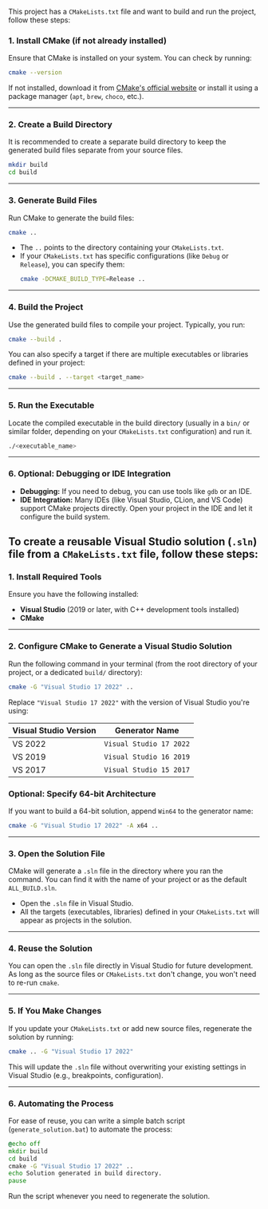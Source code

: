 This project has a `CMakeLists.txt` file and want to build and run the project, follow these steps:

### 1. **Install CMake (if not already installed)**
Ensure that CMake is installed on your system. You can check by running:

```bash
cmake --version
```

If not installed, download it from [CMake's official website](https://cmake.org/download/) or install it using a package manager (`apt`, `brew`, `choco`, etc.).

---

### 2. **Create a Build Directory**
It is recommended to create a separate build directory to keep the generated build files separate from your source files.

```bash
mkdir build
cd build
```

---

### 3. **Generate Build Files**
Run CMake to generate the build files:

```bash
cmake ..
```

- The `..` points to the directory containing your `CMakeLists.txt`.
- If your `CMakeLists.txt` has specific configurations (like `Debug` or `Release`), you can specify them:
  ```bash
  cmake -DCMAKE_BUILD_TYPE=Release ..
  ```

---

### 4. **Build the Project**
Use the generated build files to compile your project. Typically, you run:

```bash
cmake --build .
```

You can also specify a target if there are multiple executables or libraries defined in your project:

```bash
cmake --build . --target <target_name>
```

---

### 5. **Run the Executable**
Locate the compiled executable in the build directory (usually in a `bin/` or similar folder, depending on your `CMakeLists.txt` configuration) and run it.

```bash
./<executable_name>
```

---

### 6. **Optional: Debugging or IDE Integration**
- **Debugging:** If you need to debug, you can use tools like `gdb` or an IDE.
- **IDE Integration:** Many IDEs (like Visual Studio, CLion, and VS Code) support CMake projects directly. Open your project in the IDE and let it configure the build system.



To create a reusable Visual Studio solution (`.sln`) file from a `CMakeLists.txt` file, follow these steps:
---


### 1. **Install Required Tools**
Ensure you have the following installed:
- **Visual Studio** (2019 or later, with C++ development tools installed)
- **CMake**

---

### 2. **Configure CMake to Generate a Visual Studio Solution**
Run the following command in your terminal (from the root directory of your project, or a dedicated `build/` directory):

```bash
cmake -G "Visual Studio 17 2022" ..
```

Replace `"Visual Studio 17 2022"` with the version of Visual Studio you're using:

| Visual Studio Version | Generator Name                  |
|------------------------|---------------------------------|
| VS 2022               | `Visual Studio 17 2022`        |
| VS 2019               | `Visual Studio 16 2019`        |
| VS 2017               | `Visual Studio 15 2017`        |

### Optional: Specify 64-bit Architecture
If you want to build a 64-bit solution, append `Win64` to the generator name:

```bash
cmake -G "Visual Studio 17 2022" -A x64 ..
```

---

### 3. **Open the Solution File**
CMake will generate a `.sln` file in the directory where you ran the command. You can find it with the name of your project or as the default `ALL_BUILD.sln`.

- Open the `.sln` file in Visual Studio.
- All the targets (executables, libraries) defined in your `CMakeLists.txt` will appear as projects in the solution.

---

### 4. **Reuse the Solution**
You can open the `.sln` file directly in Visual Studio for future development. As long as the source files or `CMakeLists.txt` don't change, you won't need to re-run `cmake`.

---

### 5. **If You Make Changes**
If you update your `CMakeLists.txt` or add new source files, regenerate the solution by running:

```bash
cmake .. -G "Visual Studio 17 2022"
```

This will update the `.sln` file without overwriting your existing settings in Visual Studio (e.g., breakpoints, configuration).

---

### 6. **Automating the Process**
For ease of reuse, you can write a simple batch script (`generate_solution.bat`) to automate the process:

```bat
@echo off
mkdir build
cd build
cmake -G "Visual Studio 17 2022" ..
echo Solution generated in build directory.
pause
```

Run the script whenever you need to regenerate the solution.
